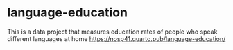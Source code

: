 # language-education
This is a data project that measures education rates of people who speak different languages at home
https://nosp41.quarto.pub/language-education/
